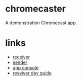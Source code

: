 chromecaster
============

A demonstration Chromecast app.



links
======

* [receiver](https://rawgit.com/MarkBennett/chromecaster/gh-pages/receiver.html)
* [sender](https://rawgit.com/MarkBennett/chromecaster/gh-pages/sender.html)
* [app console](https://cast.google.com/publish/#/overview)
* [reveiver dev guide](https://developers.google.com/cast/docs/custom_receiver)
